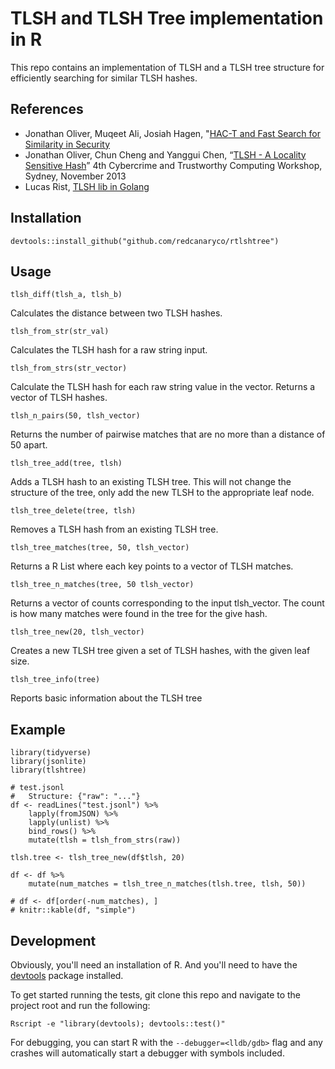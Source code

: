 # TLSH and TLSH Tree implementation in R

This repo contains an implementation of TLSH and a TLSH tree structure for
efficiently searching for similar TLSH hashes.

## References
- Jonathan Oliver, Muqeet Ali, Josiah Hagen, "[HAC-T and Fast Search for Similarity in Security](https://tlsh.org/papersDir/COINS_2020_camera_ready.pdf)
- Jonathan Oliver, Chun Cheng and Yanggui Chen, “[TLSH - A Locality
    Sensitive
    Hash](https://github.com/trendmicro/tlsh/blob/master/TLSH_CTC_final.pdf)”
    4th Cybercrime and Trustworthy Computing Workshop, Sydney, November
    2013
- Lucas Rist, [TLSH lib in Golang](https://github.com/glaslos/tlsh)

## Installation

```
devtools::install_github("github.com/redcanaryco/rtlshtree")
```

## Usage

`tlsh_diff(tlsh_a, tlsh_b)`

Calculates the distance between two TLSH hashes.

`tlsh_from_str(str_val)`

Calculates the TLSH hash for a raw string input.

`tlsh_from_strs(str_vector)`

Calculate the TLSH hash for each raw string value in the vector. Returns a vector of TLSH hashes.

`tlsh_n_pairs(50, tlsh_vector)`

Returns the number of pairwise matches that are no more than a distance of 50 apart.

`tlsh_tree_add(tree, tlsh)`

Adds a TLSH hash to an existing TLSH tree. This will not change the structure of
the tree, only add the new TLSH to the appropriate leaf node.

`tlsh_tree_delete(tree, tlsh)`

Removes a TLSH hash from an existing TLSH tree.

`tlsh_tree_matches(tree, 50, tlsh_vector)`

Returns a R List where each key points to a vector of TLSH matches.

`tlsh_tree_n_matches(tree, 50 tlsh_vector)`

Returns a vector of counts corresponding to the input tlsh_vector. The count is
how many matches were found in the tree for the give hash.

`tlsh_tree_new(20, tlsh_vector)`

Creates a new TLSH tree given a set of TLSH hashes, with the given leaf size.

`tlsh_tree_info(tree)`

Reports basic information about the TLSH tree

## Example

```
library(tidyverse)
library(jsonlite)
library(tlshtree)

# test.jsonl
#   Structure: {"raw": "..."}
df <- readLines("test.jsonl") %>%
    lapply(fromJSON) %>%
    lapply(unlist) %>%
    bind_rows() %>%
    mutate(tlsh = tlsh_from_strs(raw))

tlsh.tree <- tlsh_tree_new(df$tlsh, 20)

df <- df %>%
    mutate(num_matches = tlsh_tree_n_matches(tlsh.tree, tlsh, 50))

# df <- df[order(-num_matches), ]
# knitr::kable(df, "simple")
```

## Development

Obviously, you'll need an installation of R. And you'll need to have the [devtools](https://github.com/r-lib/devtools) package installed.

To get started running the tests, git clone this repo and navigate to the project root and run the following:

```
Rscript -e "library(devtools); devtools::test()"
```

For debugging, you can start R with the `--debugger=<lldb/gdb>` flag and any crashes will automatically start a debugger with symbols included.
